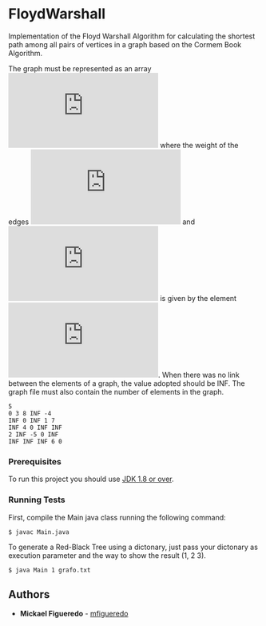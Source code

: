 # FloydWarshall


Implementation of the Floyd Warshall Algorithm for calculating the shortest path among all pairs of vertices in a graph based on the Cormem Book Algorithm.


The graph must be represented as an array ![M](http://latex.codecogs.com/gif.latex?M) where the weight of the edges ![i](http://latex.codecogs.com/gif.latex?i) and ![j](http://latex.codecogs.com/gif.latex?j) is given by the element ![mij](http://latex.codecogs.com/gif.latex?M_%7Bij%7D). When there was no link between the elements of a graph, the value adopted should be INF. The graph file must also contain the number of elements in the graph.


```
5
0 3 8 INF -4
INF 0 INF 1 7
INF 4 0 INF INF
2 INF -5 0 INF
INF INF INF 6 0
```

### Prerequisites

To run this project you should use  [JDK 1.8 or over](http://www.oracle.com/technetwork/java/javase/downloads/index.html).

### Running Tests

First, compile the Main java class running the following command:

```
$ javac Main.java
```

To generate a Red-Black Tree using a dictonary, just pass your dictonary as execution parameter and the way to show the result (1, 2 3).

```
$ java Main 1 grafo.txt
```

## Authors

* **Mickael Figueredo** - [mfigueredo](http://buscatextual.cnpq.br/buscatextual/visualizacv.do?id=K8741438E2)